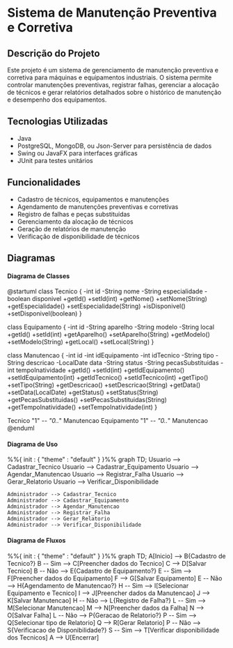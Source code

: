 # Sistema de Manutenção Preventiva e Corretiva

## Descrição do Projeto

Este projeto é um sistema de gerenciamento de manutenção preventiva e corretiva para máquinas e equipamentos industriais. O sistema permite controlar manutenções preventivas, registrar falhas, gerenciar a alocação de técnicos e gerar relatórios detalhados sobre o histórico de manutenção e desempenho dos equipamentos.

## Tecnologias Utilizadas

- Java
- PostgreSQL, MongoDB, ou Json-Server para persistência de dados
- Swing ou JavaFX para interfaces gráficas
- JUnit para testes unitários

## Funcionalidades

- Cadastro de técnicos, equipamentos e manutenções
- Agendamento de manutenções preventivas e corretivas
- Registro de falhas e peças substituídas
- Gerenciamento da alocação de técnicos
- Geração de relatórios de manutenção
- Verificação de disponibilidade de técnicos

## Diagramas

#### Diagrama de Classes

@startuml
class Tecnico {
  -int id
  -String nome
  -String especialidade
  -boolean disponivel
  +getId()
  +setId(int)
  +getNome()
  +setNome(String)
  +getEspecialidade()
  +setEspecialidade(String)
  +isDisponivel()
  +setDisponivel(boolean)
}

class Equipamento {
  -int id
  -String aparelho
  -String modelo
  -String local
  +getId()
  +setId(int)
  +getAparelho()
  +setAparelho(String)
  +getModelo()
  +setModelo(String)
  +getLocal()
  +setLocal(String)
}

class Manutencao {
  -int id
  -int idEquipamento
  -int idTecnico
  -String tipo
  -String descricao
  -LocalDate data
  -String status
  -String pecasSubstituidas
  -int tempoInatividade
  +getId()
  +setId(int)
  +getIdEquipamento()
  +setIdEquipamento(int)
  +getIdTecnico()
  +setIdTecnico(int)
  +getTipo()
  +setTipo(String)
  +getDescricao()
  +setDescricao(String)
  +getData()
  +setData(LocalDate)
  +getStatus()
  +setStatus(String)
  +getPecasSubstituidas()
  +setPecasSubstituidas(String)
  +getTempoInatividade()
  +setTempoInatividade(int)
}

Tecnico "1" *-- "0..*" Manutencao
Equipamento "1" *-- "0..*" Manutencao
@enduml


#### Diagrama de Uso

%%{ init : { "theme" : "default" } }%%
graph TD;
    Usuario --> Cadastrar_Tecnico
    Usuario --> Cadastrar_Equipamento
    Usuario --> Agendar_Manutencao
    Usuario --> Registrar_Falha
    Usuario --> Gerar_Relatorio
    Usuario --> Verificar_Disponibilidade

    Administrador --> Cadastrar_Tecnico
    Administrador --> Cadastrar_Equipamento
    Administrador --> Agendar_Manutencao
    Administrador --> Registrar_Falha
    Administrador --> Gerar_Relatorio
    Administrador --> Verificar_Disponibilidade



#### Diagrama de Fluxos

%%{ init : { "theme" : "default" } }%%
graph TD;
    A[Inicio] --> B{Cadastro de Tecnico?}
    B -- Sim --> C[Preencher dados do Tecnico]
    C --> D[Salvar Tecnico]
    B -- Não --> E{Cadastro de Equipamento?}
    E -- Sim --> F[Preencher dados do Equipamento]
    F --> G[Salvar Equipamento]
    E -- Não --> H{Agendamento de Manutencao?}
    H -- Sim --> I[Selecionar Equipamento e Tecnico]
    I --> J[Preencher dados da Manutencao]
    J --> K[Salvar Manutencao]
    H -- Não --> L{Registro de Falha?}
    L -- Sim --> M[Selecionar Manutencao]
    M --> N[Preencher dados da Falha]
    N --> O[Salvar Falha]
    L -- Não --> P{Geracao de Relatorio?}
    P -- Sim --> Q[Selecionar tipo de Relatorio]
    Q --> R[Gerar Relatorio]
    P -- Não --> S{Verificacao de Disponibilidade?}
    S -- Sim --> T[Verificar disponibilidade dos Tecnicos]
    A --> U[Encerrar]
